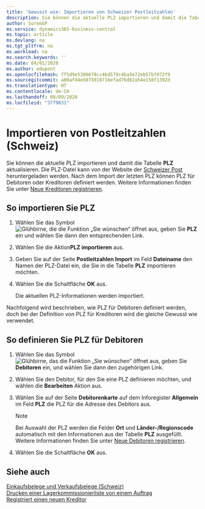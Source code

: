 ```yaml
---
title: 'Gewusst wie: Importieren von Schweizer Postleitzahlen'
description: Sie können die aktuelle PLZ importieren und damit die Tabelle PLZ aktualisieren. Die PLZ-Datei kann von der Website der Schweizer Post heruntergeladen werden. Nach dem Import der letzten PLZ können PLZ für Debitoren oder Kreditoren definiert werden.
author: SorenGP
ms.service: dynamics365-business-central
ms.topic: article
ms.devlang: na
ms.tgt_pltfrm: na
ms.workload: na
ms.search.keywords: ''
ms.date: 04/01/2020
ms.author: edupont
ms.openlocfilehash: ff5d9e53806f8cc4bd579c4ba5e72eb57b7072f9
ms.sourcegitcommit: a80afd4e5075018716efad76d82a54e158f1392d
ms.translationtype: HT
ms.contentlocale: de-CH
ms.lasthandoff: 09/09/2020
ms.locfileid: "3779831"
---
```

# <a name="import-swiss-post-codes"></a>Importieren von Postleitzahlen (Schweiz)
Sie können die aktuelle PLZ importieren und damit die Tabelle **PLZ** aktualisieren. Die PLZ-Datei kann von der Website der [Schweizer Post](https://go.microsoft.com/fwlink/?LinkId=150292) heruntergeladen werden. Nach dem Import der letzten PLZ können PLZ für Debitoren oder Kreditoren definiert werden. Weitere Informationen finden Sie unter [Neue Kreditoren registrieren](../../purchasing-how-register-new-vendors.md).  

## <a name="to-import-post-codes"></a>So importieren Sie PLZ  

1.  Wählen Sie das Symbol ![Glühbirne, die die Funktion „Sie wünschen“ öffnet](../../media/ui-search/search_small.png "Tell me-Funktion") aus, geben Sie **PLZ** ein und wählen Sie dann den entsprechenden Link.  
2.  Wählen Sie die Aktion**PLZ importieren** aus.  
3.  Geben Sie auf der Seite **Postleitzahlen Import** im Feld **Dateiname** den Namen der PLZ-Datei ein, die Sie in die Tabelle **PLZ** importieren möchten.  
4.  Wählen Sie die Schaltfläche **OK** aus.  

    Die aktuellen PLZ-Informationen werden importiert.  

Nachfolgend wird beschrieben, wie PLZ für Debitoren definiert werden, doch bei der Definition von PLZ für Kreditoren wird die gleiche Gewusst wie verwendet.  

## <a name="to-define-post-codes-for-customers"></a>So definieren Sie PLZ für Debitoren  

1.  Wählen Sie das Symbol ![Glühbirne, das die Funktion „Sie wünschen“ öffnet](../../media/ui-search/search_small.png "Tell me-Funktion") aus, geben Sie **Debitoren** ein, und wählen Sie dann den zugehörigen Link.  
2.  Wählen Sie den Debitor, für den Sie eine PLZ definieren möchten, und wählen die **Bearbeiten** Aktion aus.  
3.  Wählen Sie auf der Seite **Debitorenkarte** auf dem Inforegister **Allgemein** im Feld **PLZ** die PLZ für die Adresse des Debitors aus.  

    > [!NOTE]  
    >  Bei Auswahl der PLZ werden die Felder **Ort** und **Länder-/Regionscode** automatisch mit den Informationen aus der Tabelle **PLZ** ausgefüllt. Weitere Informationen finden Sie unter [Neue Debitoren registrieren](../../sales-how-register-new-customers.md).  

4.  Wählen Sie die Schaltfläche **OK** aus.  

## <a name="see-also"></a>Siehe auch   
 [Einkaufsbelege und Verkaufsbelege (Schweiz)](swiss-purchase-documents-and-sales-documents.md)   
 [Drucken einer Lagerkommissionierliste von einem Auftrag](how-to-print-an-inventory-picking-list-from-a-sales-order.md)   
 [Registriert einen neuen Kreditor](../../purchasing-how-register-new-vendors.md)  
